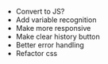 
- Convert to JS?
- Add variable recognition
- Make more responsive
- Make clear history button
- Better error handling
- Refactor css
